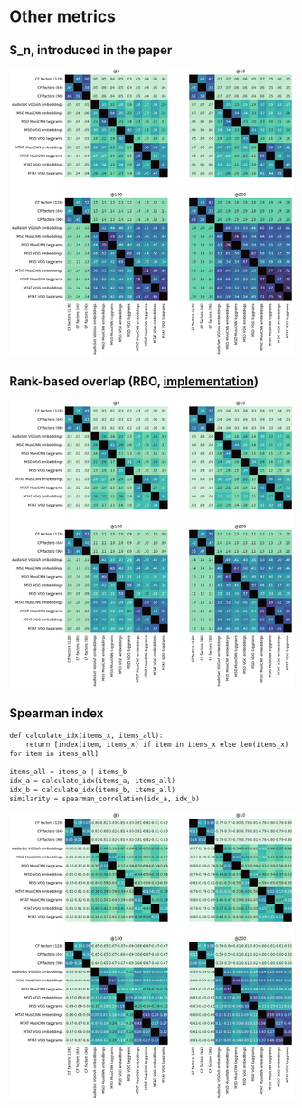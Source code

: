 # Other metrics

## S_n, introduced in the paper

![Similarity matrix](proposed.png)

## Rank-based overlap (RBO, [implementation](https://github.com/changyaochen/rbo))


![Similarity matrix](rbo.png)

## Spearman index

```
def calculate_idx(items_x, items_all):
	return [index(item, items_x) if item in items_x else len(items_x) for item in items_all]

items_all = items_a | items_b
idx_a = calculate_idx(items_a, items_all)
idx_b = calculate_idx(items_b, items_all)
similarity = spearman_correlation(idx_a, idx_b)
```

![Similarity matrix](spearman.png)